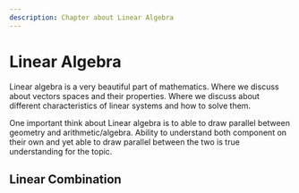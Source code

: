 ```yaml
---
description: Chapter about Linear Algebra
---
```


# Linear Algebra

Linear algebra is a very beautiful part of mathematics. Where we discuss about vectors spaces and their properties. Where we discuss about different characteristics of linear systems and how to solve them. 

One important think about Linear algebra is to able to draw parallel between geometry and arithmetic/algebra. Ability to understand both component on their own and yet able to draw parallel between the two is true understanding for the topic. 

## Linear Combination



